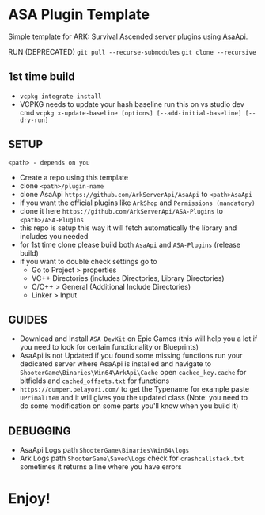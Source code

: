 # ASA Plugin Template
Simple template for ARK: Survival Ascended server plugins using [AsaApi](https://github.com/ArkServerApi/AsaApi).

RUN (DEPRECATED)
`git pull --recurse-submodules`
`git clone --recursive`

## 1st time build
- `vcpkg integrate install`
- VCPKG needs to update your hash baseline run this on vs studio dev cmd `vcpkg x-update-baseline [options] [--add-initial-baseline] [--dry-run]`


## SETUP

`<path> - depends on you`

- Create a repo using this template
- clone `<path>/plugin-name`
- clone AsaApi `https://github.com/ArkServerApi/AsaApi` to `<path>AsaApi`
- if you want the official plugins like `ArkShop` and `Permissions (mandatory)`
- clone it here `https://github.com/ArkServerApi/ASA-Plugins` to `<path>/ASA-Plugins`
- this repo is setup this way it will fetch automatically the library and includes you needed
- for 1st time clone please build both `AsaApi` and `ASA-Plugins` (release build)
- if you want to double check settings go to
  - Go to Project > <ProjectName> properties
  - VC++ Directories (includes Directories, Library Directories)
  - C/C++ > General (Additional Include Directories)
  - Linker > Input
 
## GUIDES
- Download and Install `ASA DevKit` on Epic Games (this will help you a lot if you need to look for certain functionality or Blueprints)
- AsaApi is not Updated if you found some missing functions run your dedicated server where AsaApi is installed and navigate to `ShooterGame\Binaries\Win64\ArkApi\Cache` open `cached_key.cache` for bitfields and `cached_offsets.txt` for functions
- `https://dumper.pelayori.com/` to get the Typename for example paste `UPrimalItem` and it will gives you the updated class (Note: you need to do some modification on some parts you'll know when you build it)
  

## DEBUGGING
- AsaApi Logs path `ShooterGame\Binaries\Win64\logs`
- Ark Logs path `ShooterGame\Saved\Logs` check for `crashcallstack.txt` sometimes it returns a line where you have errors


# Enjoy!




